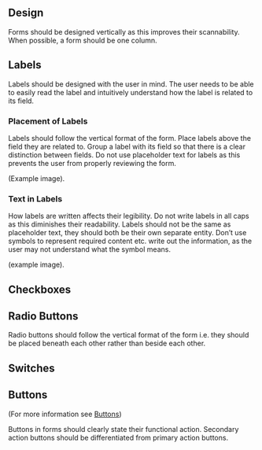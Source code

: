 ## Design

Forms should be designed vertically as this improves their scannability. When possible, a form should be one column.

## Labels

Labels should be designed with the user in mind. The user needs to be able to easily read the label and intuitively understand how the label is related to its field.

### Placement of Labels

Labels should follow the vertical format of the form. Place labels above the field they are related to. Group a label with its field so that there is a clear distinction between fields. Do not use placeholder text for labels as this prevents the user from properly reviewing the form.

\(Example image\).

### Text in Labels

How labels are written affects their legibility. Do not write labels in all caps as this diminishes their readability. Labels should not be the same as placeholder text, they should both be their own separate entity. Don’t use symbols to represent required content etc. write out the information, as the user may not understand what the symbol means.

\(example image\).

## Checkboxes

## 

## Radio Buttons

Radio buttons should follow the vertical format of the form i.e. they should be placed beneath each other rather than beside each other.

## Switches

## Buttons

\(For more information see [Buttons](https://www.gitbook.com/book/gctools-outilsgc/-gcdigital-design-system/edit#/edit/master/buttons.md?_k=1dnju1)\)

Buttons in forms should clearly state their functional action. Secondary action buttons should be differentiated from primary action buttons.

